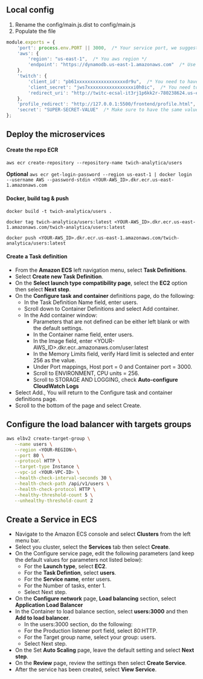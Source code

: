## Local config
1. Rename the config/main.js.dist to config/main.js
2. Populate the file 
```js
module.exports = {
    'port': process.env.PORT || 3000,  /* Your service port, we suggest 3000 */
    'aws': {
        'region': "us-east-1",  /* You aws region */
        'endpoint': "https://dynamodb.us-east-1.amazonaws.com"  /* Use localhost if you want to test before going live*/
    },
    'twitch': {
        'client_id': "pb61xxxxxxxxxxxxxxxxxxdr9u",  /* You need to have a Twitch App - Get the data in https://dev.twitch.tv/console */
        'client_secret': "jws7xxxxxxxxxxxxxxxxxi0h0ic",  /* You need to have a Twitch App - Get the data in https://dev.twitch.tv/console */
        'redirect_uri': "http://twitc-ecsal-it3rj1p6kk2r-780238624.us-east-1.elb.amazonaws.com/api/v1/users/singup"  /* Twitch redirect url for complete the handshake */
    },
    'profile_redirect': "http://127.0.0.1:5500/frontend/profile.html",  /* Se a url redirection after the login complete */
    'secret': "SUPER-SECRET-VALUE"  /* Make sure to have the same value also in history/config/main.js https://passwordsgenerator.net/ */
};

```

## Deploy the microservices

#### Create the repo ECR
`aws ecr create-repository --repository-name twich-analytica/users`

**Optional**
`aws ecr get-login-password --region us-east-1 | docker login --username AWS --password-stdin <YOUR-AWS_ID>.dkr.ecr.us-east-1.amazonaws.com`

#### Docker, build tag & push

`docker build -t twich-analytica/users .`

`docker tag twich-analytica/users:latest <YOUR-AWS_ID>.dkr.ecr.us-east-1.amazonaws.com/twich-analytica/users:latest`

`docker push <YOUR-AWS_ID>.dkr.ecr.us-east-1.amazonaws.com/twich-analytica/users:latest`

#### Create a Task definition
- From the **Amazon ECS** left navigation menu, select **Task Definitions**.
- Select **Create new Task Definition**.
- On the **Select launch type compatibility page**, select the **EC2** option then select **Next step**.
- On the **Configure task and container** definitions page, do the following:
  - In the Task Definition Name field, enter users.
  - Scroll down to Container Definitions and select Add container.
  - In the Add container window:
     - Parameters that are not defined can be either left blank or with the default settings.
     - In the Container name field, enter users.
     - In the Image field, enter <YOUR-AWS_ID>.dkr.ecr.<YOU-REGION>.amazonaws.com/user:latest
     - In the Memory Limits field, verify Hard limit is selected and enter 256 as the value.
     - Under Port mappings, Host port = 0 and Container port = 3000. 
     - Scroll to ENVIRONMENT, CPU units = 256.
     - Scroll to STORAGE AND LOGGING, check **Auto-configure CloudWatch Logs**
- Select Add., You will return to the Configure task and container definitions page.
- Scroll to the bottom of the page and select Create.
  
## Configure the load balancer with targets groups
```sh
aws elbv2 create-target-group \
   --name users \
   --region <YOUR-REGION>\
   --port 80 \
   --protocol HTTP \
   --target-type Instance \
   --vpc-id <YOUR-VPC-ID> \
   --health-check-interval-seconds 30 \
   --health-check-path /api/v1/users \
   --health-check-protocol HTTP \
   --healthy-threshold-count 5 \
   --unhealthy-threshold-count 2
```

## Create a Service in ECS
- Navigate to the Amazon ECS console and select **Clusters** from the left menu bar.
- Select you cluster, select the **Services** tab then select **Create**.
- On the Configure service page, edit the following parameters (and keep the default values for parameters not listed below): 
  - For the **Launch type**, select **EC2**.
  - For the **Task Defintion**, select **users**.
  - For the **Service name**, enter users. 
  - For the Number of tasks, enter 1.
  - Select Next step.
- On the **Configure network** page, **Load balancing** section, select **Application Load Balancer**
- In the Container to load balance section, select **users:3000** and then **Add to load balancer**.
  - In the users:3000 section, do the following:
  - For the Production listener port field, select 80:HTTP.
  - For the Target group name, select your group: users.
  - Select Next step.
- On the Set **Auto Scaling** page, leave the default setting and select **Next step**.
- On the **Review** page, review the settings then select **Create Service**.
- After the service has been created, select **View Service**.
